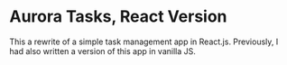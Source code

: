 # Aurora Tasks, React Version

This a rewrite of a simple task management app in React.js. Previously, I had also written a version of this app in vanilla JS.
